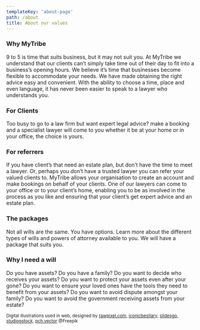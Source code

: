 ```yaml
---
templateKey: 'about-page'
path: /about
title: About our values
---
```


### Why MyTribe

9 to 5 is time that suits business, but it may not suit you. At MyTribe we understand that our clients can’t simply take time out of their day to fit into a business’s opening hours. We believe it’s time that businesses become flexible to accommodate your needs. We have made obtaining the right advice easy and convenient. With the ability to choose a time, place and even language, it has never been easier to speak to a lawyer who understands you.

### For Clients

Too busy to go to a law firm but want expert legal advice? make a booking and a specialist lawyer will come to you whether it be at your home or in your office, the choice is yours.

### For referrers

If you have client’s that need an estate plan, but don’t have the time to meet a lawyer. Or, perhaps you don’t have a trusted lawyer you can refer your valued clients to. MyTribe allows your organisation to create an account and make bookings on behalf of your clients. One of our lawyers can come to your office or to your client’s home, enabling you to be as involved in the process as you like and ensuring that your client’s get expert advice and an estate plan.

### The packages

Not all wills are the same. You have options. Learn more about the different types of wills and powers of attorney available to you. We will have a package that suits you.

### Why I need a will

Do you have assets? Do you have a family? Do you want to decide who receives your assets? Do you want to protect your assets even after your gone? Do you want to ensure your loved ones have the tools they need to benefit from your assets? Do you want to avoid dispute amongst your family? Do you want to avoid the government receiving assets from your estate?

<sub style="text-align: right">Digital illustrations used in web, designed by <a href="http://www.freepik.com">rawpixel.com,</a>
<a href="http://www.freepik.com">iconicbestiary,</a>
<a href="http://www.freepik.com">slidesgo,</a>
<a href="http://www.freepik.com">studiogstock,</a>
<a href="http://www.freepik.com">pch.vector</a> @Freepik </sub>
